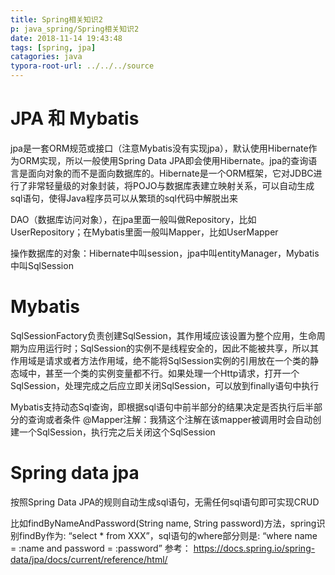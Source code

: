 ```yaml
---
title: Spring相关知识2
p: java_spring/Spring相关知识2
date: 2018-11-14 19:43:48
tags: [spring, jpa]
catagories: java
typora-root-url: ../../../source
---
```


# JPA 和 Mybatis
jpa是一套ORM规范或接口（注意Mybatis没有实现jpa），默认使用Hibernate作为ORM实现，所以一般使用Spring Data JPA即会使用Hibernate。jpa的查询语言是面向对象的而不是面向数据库的。Hibernate是一个ORM框架，它对JDBC进行了非常轻量级的对象封装，将POJO与数据库表建立映射关系，可以自动生成sql语句，使得Java程序员可以从繁琐的sql代码中解脱出来

DAO（数据库访问对象），在jpa里面一般叫做Repository，比如UserRepository；在Mybatis里面一般叫Mapper，比如UserMapper

操作数据库的对象：Hibernate中叫session，jpa中叫entityManager，Mybatis中叫SqlSession

# Mybatis
SqlSessionFactory负责创建SqlSession，其作用域应该设置为整个应用，生命周期为应用运行时；SqlSession的实例不是线程安全的，因此不能被共享，所以其作用域是请求或者方法作用域，绝不能将SqlSession实例的引用放在一个类的静态域中，甚至一个类的实例变量都不行。如果处理一个Http请求，打开一个SqlSession，处理完成之后应立即关闭SqlSession，可以放到finally语句中执行

Mybatis支持动态Sql查询，即根据sql语句中前半部分的结果决定是否执行后半部分的查询或者条件
@Mapper注解：我猜这个注解在该mapper被调用时会自动创建一个SqlSession，执行完之后关闭这个SqlSession

# Spring data jpa
按照Spring Data JPA的规则自动生成sql语句，无需任何sql语句即可实现CRUD

比如findByNameAndPassword(String name, String password)方法，spring识别findBy作为: “select * from XXX”，sql语句的where部分则是: “where name = :name and password = :password”
参考： https://docs.spring.io/spring-data/jpa/docs/current/reference/html/

